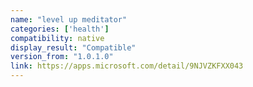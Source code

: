 ```yaml
---
name: "level up meditator"
categories: ['health']
compatibility: native
display_result: "Compatible"
version_from: "1.0.1.0"
link: https://apps.microsoft.com/detail/9NJVZKFXX043
---
```

